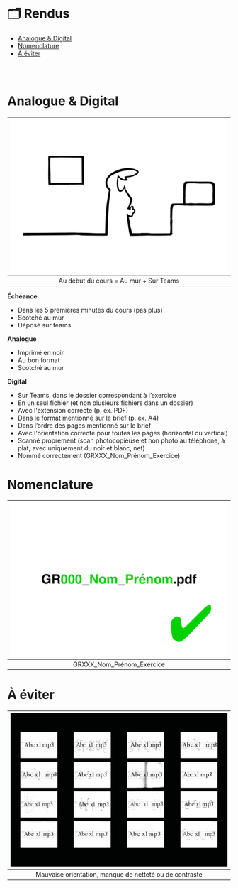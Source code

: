 # 🗂️ Rendus

- [Analogue & Digital](#Analogue-&-Digital)
- [Nomenclature](#Nomenclature)
- [À éviter](#À-éviter)

### &nbsp;

# Analogue & Digital

|![](links/Eval2.gif) |
|:---:|
| Au début du cours = Au mur + Sur Teams | 

**Échéance**

- Dans les 5 premières minutes du cours (pas plus)
- Scotché au mur
- Déposé sur teams

**Analogue**

- Imprimé en noir
- Au bon format
- Scotché au mur

**Digital**

- Sur Teams, dans le dossier correspondant à l’exercice
- En un seul fichier (et non plusieurs fichiers dans un dossier)
- Avec l'extension correcte (p. ex. PDF)
- Dans le format mentionné sur le brief (p. ex. A4)
- Dans l’ordre des pages mentionné sur le brief
- Avec l'orientation correcte pour toutes les pages (horizontal ou vertical)
- Scanné proprement (scan photocopieuse et non photo au téléphone, à plat, avec uniquement du noir et blanc, net)
- Nommé correctement (GRXXX_Nom_Prénom_Exercice)

# Nomenclature

|![](links/Eval7.gif) |
|:---:|
| GRXXX_Nom_Prénom_Exercice |

# À éviter

|![](links/Eval19.gif) |
|:---:|
| Mauvaise orientation, manque de netteté ou de contraste | 